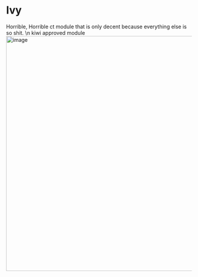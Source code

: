 # Ivy
Horrible, Horrible ct module that is only decent because everything else is so shit.
\n kiwi approved module
<img width="638" alt="image" src="https://github.com/user-attachments/assets/6110b009-7eff-4bca-b3ba-08201a59ba16" />

